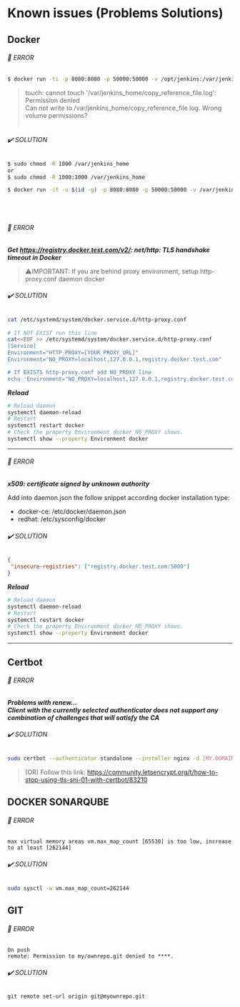 Known issues (Problems Solutions)
=============


## Docker ##

###### :red_circle: ERROR ######

```bash
$ docker run -ti -p 8080:8080 -p 50000:50000 -v /opt/jenkins:/var/jenkins_home jenkins
```

> touch: cannot touch '/var/jenkins_home/copy_reference_file.log': Permission denied <br/>
> Can not write to /var/jenkins_home/copy_reference_file.log. Wrong volume permissions?<br/><br/>

###### :heavy_check_mark: SOLUTION ######
```bash
$ sudo chmod -R 1000 /var/jenkins_home
or
$ sudo chmod -R 1000:1000 /var/jenkins_home

$ docker run -it -u $(id -g) -p 8080:8080 -p 50000:50000 -v /var/jenkins_home:/var/jenkins_home jenkins/jenkins:lts
```
<br/><br/>

###### :red_circle: ERROR ######

***_Get https://registry.docker.test.com/v2/: net/http: TLS handshake timeout in Docker_***

> :warning:IMPORTANT: If you are behind proxy environment, setup http-proxy.conf daemon docker

###### :heavy_check_mark: SOLUTION ######

```bash
cat /etc/systemd/system/docker.service.d/http-proxy.conf 
    
# If NOT EXIST run this line
cat<<EOF >> /etc/systemd/system/docker.service.d/http-proxy.conf
[Service]
Environment="HTTP_PROXY=[YOUR_PROXY_URL]"
Environment="NO_PROXY=localhost,127.0.0.1,registry.docker.test.com"

# If EXISTS http-proxy.conf add NO_PROXY line
echo 'Environment="NO_PROXY=localhost,127.0.0.1,registry.docker.test.com"' >> /etc/systemd/system/docker.service.d/http-proxy.conf
```
***Reload***
```bash
# Reload daemon
systemctl daemon-reload
# Restart
systemctl restart docker
# Check the property Environment docker NO_PROXY shows.
systemctl show --property Environment docker
```
---
###### :red_circle: ERROR ######
***_x509: certificate signed by unknown authority_***


Add into daemon.json the follow snippet according docker installation type: <br/>
* docker-ce: /etc/docker/daemon.json <br/>
* redhat: /etc/sysconfig/docker <br/>

###### :heavy_check_mark: SOLUTION ######

```json
{
 "insecure-registries": ["registry.docker.test.com:5000"]
}
```
***Reload***
```bash
# Reload daemon
systemctl daemon-reload
# Restart
systemctl restart docker
# Check the property Environment docker NO_PROXY shows.
systemctl show --property Environment docker
```
---
## Certbot ##
###### :red_circle: ERROR ######
***_Problems with renew...<br/>
Client with the currently selected authenticator does not support any combination of challenges that will satisfy the CA_***

###### :heavy_check_mark: SOLUTION ######
```bash
sudo certbot --authenticator standalone --installer nginx -d [MY.DOMAIN] --pre-hook "service nginx stop" --post-hook "service nginx start"
```

> (OR) Follow this link: https://community.letsencrypt.org/t/how-to-stop-using-tls-sni-01-with-certbot/83210


## DOCKER SONARQUBE ##

###### :red_circle: ERROR ######
    
    max virtual memory areas vm.max_map_count [65530] is too low, increase to at least [262144]

###### :heavy_check_mark: SOLUTION ######

```bash
sudo sysctl -w vm.max_map_count=262144
```

## GIT ##
###### :red_circle: ERROR ######
    On push
    remote: Permission to my/ownrepo.git denied to ****.
    
###### :heavy_check_mark: SOLUTION ######
    git remote set-url origin git@myownrepo.git
